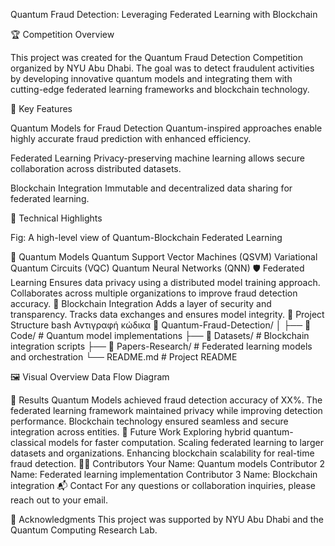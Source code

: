 Quantum Fraud Detection: Leveraging Federated Learning with Blockchain

🏆 Competition Overview


This project was created for the Quantum Fraud Detection Competition organized by NYU Abu Dhabi. The goal was to detect fraudulent activities by developing innovative quantum models and integrating them with cutting-edge federated learning frameworks and blockchain technology.

🌌 Key Features


Quantum Models for Fraud Detection
Quantum-inspired approaches enable highly accurate fraud prediction with enhanced efficiency.

Federated Learning
Privacy-preserving machine learning allows secure collaboration across distributed datasets.

Blockchain Integration
Immutable and decentralized data sharing for federated learning.

🚀 Technical Highlights



Fig: A high-level view of Quantum-Blockchain Federated Learning

🔬 Quantum Models
Quantum Support Vector Machines (QSVM)
Variational Quantum Circuits (VQC)
Quantum Neural Networks (QNN)
🛡️ Federated Learning
Ensures data privacy using a distributed model training approach.
Collaborates across multiple organizations to improve fraud detection accuracy.
🔗 Blockchain Integration
Adds a layer of security and transparency.
Tracks data exchanges and ensures model integrity.
📂 Project Structure
bash
Αντιγραφή κώδικα
📂 Quantum-Fraud-Detection/
│
├── 📁 Code/        # Quantum model implementations
├── 📁 Datasets/            # Blockchain integration scripts
├── 📁 Papers-Research/    # Federated learning models and orchestration
└── README.md                 # Project README

🖼️ Visual Overview
Data Flow Diagram

🎯 Results
Quantum Models achieved fraud detection accuracy of XX%.
The federated learning framework maintained privacy while improving detection performance.
Blockchain technology ensured seamless and secure integration across entities.
📜 Future Work
Exploring hybrid quantum-classical models for faster computation.
Scaling federated learning to larger datasets and organizations.
Enhancing blockchain scalability for real-time fraud detection.
👨‍💻 Contributors
Your Name: Quantum models
Contributor 2 Name: Federated learning implementation
Contributor 3 Name: Blockchain integration
📬 Contact
For any questions or collaboration inquiries, please reach out to your email.

🔖 Acknowledgments
This project was supported by NYU Abu Dhabi and the Quantum Computing Research Lab.
